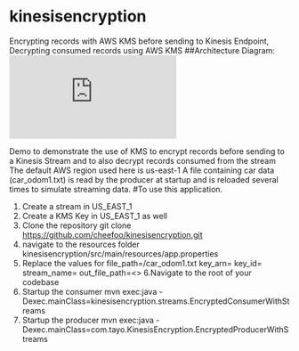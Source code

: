 # kinesisencryption
Encrypting records with AWS KMS before sending to Kinesis Endpoint, Decrypting consumed records using AWS KMS
##Architecture Diagram:
![alt tag](https://github.com/cheefoo/kinesisencryption/blob/master/KinesisEncryptionImage.pdf)

Demo to demonstrate the use of KMS to encrypt records before sending to a Kinesis Stream and to also decrypt records consumed from the stream
The default AWS region used here is us-east-1 
A file containing car data (car_odom1.txt) is read by the producer at startup and is reloaded several times to simulate streaming data.
#To use this application.
1. Create a stream in US_EAST_1 
2. Create a KMS Key in US_EAST_1 as well
3. Clone the repository
git clone https://github.com/cheefoo/kinesisencryption.git
4. navigate to the resources folder kinesisencryption/src/main/resources/app.properties
5. Replace the values for 
file_path=/<path to >car_odom1.txt
key_arn=<Your KEY_ARN>
key_id=<Your KEY_ID>
stream_name=<Your Stream Name>
out_file_path=<>
6.Navigate to the root of your codebase
7. Startup the consumer
 mvn exec:java -Dexec.mainClass=kinesisencryption.streams.EncryptedConsumerWithStreams
8. Startup the producer
 mvn exec:java -Dexec.mainClass=com.tayo.KinesisEncryption.EncryptedProducerWithStreams
